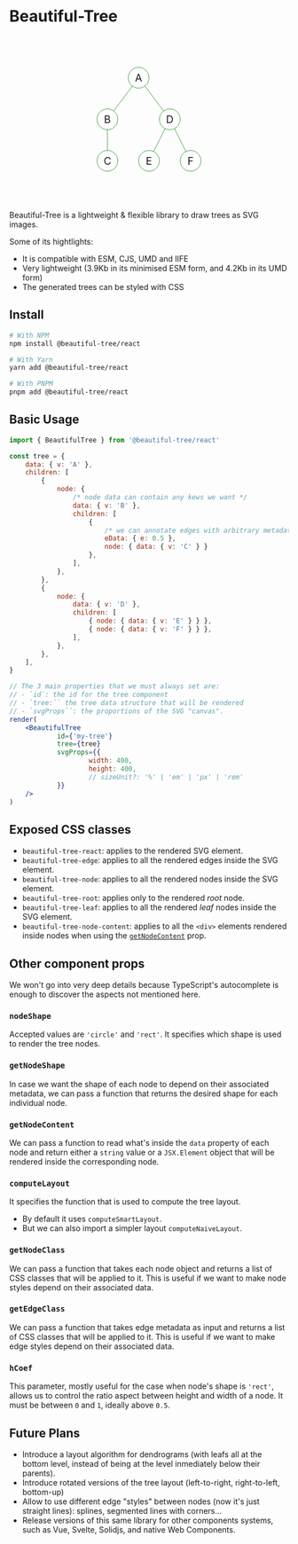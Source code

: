 # Beautiful-Tree

<p align="center">
<svg xmlns="http://www.w3.org/2000/svg" id="centered3-small-tree" viewBox="0 0 400 400" class="beautiful-tree-react" style="width: 300px; height: 300px;"><style>line{stroke:green;}
					circle,rect{stroke:green;fill:white;}
					div.beautiful-tree-node-content{margin:0;height:100%;width:100%;text-align:center;line-height:50px;font-size:25px;}</style><line class="beautiful-tree-edge" x1="175" y1="100" x2="100" y2="200"></line><line class="beautiful-tree-edge" x1="100" y1="200" x2="100" y2="300"></line><line class="beautiful-tree-edge" x1="175" y1="100" x2="250" y2="200"></line><line class="beautiful-tree-edge" x1="250" y1="200" x2="200" y2="300"></line><line class="beautiful-tree-edge" x1="250" y1="200" x2="300" y2="300"></line><circle class="beautiful-tree-node beautiful-tree-leaf" cx="100" cy="300" r="25"></circle><foreignObject x="75" y="275" width="50" height="50"><div class="beautiful-tree-node-content beautiful-tree-leaf">C</div></foreignObject><circle class="beautiful-tree-node" cx="100" cy="200" r="25"></circle><foreignObject x="75" y="175" width="50" height="50"><div class="beautiful-tree-node-content">B</div></foreignObject><circle class="beautiful-tree-node beautiful-tree-leaf" cx="200" cy="300" r="25"></circle><foreignObject x="175" y="275" width="50" height="50"><div class="beautiful-tree-node-content beautiful-tree-leaf">E</div></foreignObject><circle class="beautiful-tree-node beautiful-tree-leaf" cx="300" cy="300" r="25"></circle><foreignObject x="275" y="275" width="50" height="50"><div class="beautiful-tree-node-content beautiful-tree-leaf">F</div></foreignObject><circle class="beautiful-tree-node" cx="250" cy="200" r="25"></circle><foreignObject x="225" y="175" width="50" height="50"><div class="beautiful-tree-node-content">D</div></foreignObject><circle class="beautiful-tree-node beautiful-tree-root" cx="175" cy="100" r="25"></circle><foreignObject x="150" y="75" width="50" height="50"><div class="beautiful-tree-node-content beautiful-tree-root">A</div></foreignObject></svg>
</p>

Beautiful-Tree is a lightweight & flexible library to draw trees as SVG images.

Some of its hightlights:
- It is compatible with ESM, CJS, UMD and IIFE
- Very lightweight (3.9Kb in its minimised ESM form, and 4.2Kb in its UMD form)
- The generated trees can be styled with CSS

## Install

```bash
# With NPM
npm install @beautiful-tree/react

# With Yarn
yarn add @beautiful-tree/react

# With PNPM
pnpm add @beautiful-tree/react
```

## Basic Usage

```jsx
import { BeautifulTree } from '@beautiful-tree/react'

const tree = {
	data: { v: 'A' },
	children: [
		{
			node: {
				/* node data can contain any kews we want */
				data: { v: 'B' },
				children: [
					{
						/* we can annotate edges with arbitrary metadata */
						eData: { e: 0.5 },
						node: { data: { v: 'C' } }
					},
				],
			},
		},
		{
			node: {
				data: { v: 'D' },
				children: [
					{ node: { data: { v: 'E' } } },
					{ node: { data: { v: 'F' } } },
				],
			},
		},
	],
}

// The 3 main properties that we must always set are:
// - `id`: the id for the tree component
// - `tree:`` the tree data structure that will be rendered
// - `svgProps``: the proportions of the SVG "canvas".
render(
	<BeautifulTree
			id={'my-tree'}
			tree={tree}
			svgProps={{
					width: 400,
					height: 400,
					// sizeUnit?: '%' | 'em' | 'px' | 'rem'
			}}
	/>
)
```

## Exposed CSS classes

- `beautiful-tree-react`: applies to the rendered SVG element.
- `beautiful-tree-edge`: applies to all the rendered edges inside the SVG
  element.
- `beautiful-tree-node`: applies to all the rendered nodes inside the SVG
  element.
- `beautiful-tree-root`: applies only to the rendered _root_ node.
- `beautiful-tree-leaf`: applies to all the rendered _leaf_ nodes inside the SVG
  element.
- `beautiful-tree-node-content`: applies to all the `<div>` elements rendered
  inside nodes when using the [`getNodeContent`](#getnodecontent) prop.

## Other component props

We won't go into very deep details because TypeScript's autocomplete is enough
to discover the aspects not mentioned here.

### `nodeShape`

Accepted values are `'circle'` and `'rect'`. It specifies which shape is used
to render the tree nodes.

### `getNodeShape`

In case we want the shape of each node to depend on their associated metadata,
we can pass a function that returns the desired shape for each individual node.

### `getNodeContent`

We can pass a function to read what's inside the `data` property of each node
and return either a `string` value or a `JSX.Element` object that will be
rendered inside the corresponding node.

### `computeLayout`

It specifies the function that is used to compute the tree layout.
- By default it uses `computeSmartLayout`.
- But we can also import a simpler layout `computeNaiveLayout`.

### `getNodeClass`

We can pass a function that takes each node object and returns a list of CSS
classes that will be applied to it. This is useful if we want to make node
styles depend on their associated data.

### `getEdgeClass`

We can pass a function that takes edge metadata as input and returns a list of
CSS classes that will be applied to it. This is useful if we want to make edge
styles depend on their associated data.

### `hCoef`

This parameter, mostly useful for the case when node's shape is `'rect'`, allows
us to control the ratio aspect between height and width of a node. It must be
between `0` and `1`, ideally above `0.5`.

## Future Plans

- Introduce a layout algorithm for dendrograms (with leafs all at the bottom
  level, instead of being at the level inmediately below their parents).
- Introduce rotated versions of the tree layout (left-to-right, right-to-left,
  bottom-up)
- Allow to use different edge "styles" between nodes (now it's just straight
  lines): splines, segmented lines with corners...
- Release versions of this same library for other components systems, such as
  Vue, Svelte, Solidjs, and native Web Components.
